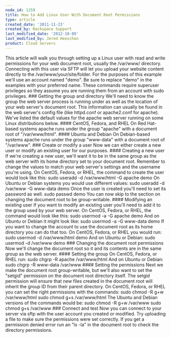 ```yaml
---
node_id: 1259
title: How to Add Linux User With Document Root Permissions
type: article
created_date: '2011-11-23'
created_by: Rackspace Support
last_modified_date: '2012-10-09'
last_modified_by: Jered Heeschen
product: Cloud Servers
---
```


This article will walk you through setting up a Linux user with read and
write permissions for your web document root, usually the /var/www/
directory. Connecting with this user via SFTP will let you upload your
website content directly to the /var/www/your/site/folder. For the
purposes of this example we'll use an account named "demo". Be sure to
replace "demo" in the examples with your preferred name. These commands
require superuser privileges so they assume you are running them from an
account with sudo privileges. \#\#\# Getting the group and directory
We'll need to know the group the web server process is running under as
well as the location of your web server's document root. This
information can usually be found in the web server's config file (like
httpd.conf or apache2.conf for apache). We've listed the default values
for the apache web server running on some Linux distributions below.
\#\#\#\# CentOS, Fedora, and RHEL On Red Hat-based systems apache runs
under the group "apache" with a document root of "/var/www/html".
\#\#\#\# Ubuntu and Debian On Debian-based systems apache runs under the
group "www-data" with a document root of "/var/www". \#\#\# Create or
modify a user Now we can either create a new user or modify an existing
user for our purposes. \#\#\#\# Creating a new user If we're creating a
new user, we'll want it to be in the same group as the web server with
its home directory set to your document root. Remember to change the
values to match your web server's settings and the username you're
using. On CentOS, Fedora, or RHEL, the command to create the user would
look like this: sudo useradd -d /var/www/html -G apache demo On Ubuntu
or Debian systems you would use different values: sudo useradd -d
/var/www -G www-data demo Once the user is created you'll need to set
its password as well. sudo passwd demo You can now skip to the section
on changing the document root to be group-writable. \#\#\#\# Modifying
an existing user If you want to modify an existing user you'll need to
add it to the group used by your web server. On CentOS, Fedora, or RHEL,
the command would look like this: sudo usermod -a -G apache demo And on
Ubuntu or Debian it might look like: sudo usermod -a -G www-data demo If
you want to change the account to use the document root as its home
directory you can do that too. On CentOS, Fedora, or RHEL you would run:
sudo usermod -d /var/www/html demo And on Ubuntu or Debian: sudo usermod
-d /var/www demo \#\#\# Changing the document root permissions Now we'll
change the document root so it and its contents are in the same group as
the web server. \#\#\#\# Setting the group On CentOS, Fedora, or RHEL
run: sudo chgrp -R apache /var/www/html And on Ubuntu or Debian: sudo
chgrp -R www-data /var/www \#\#\#\# Setting the permissions Next we make
the document root group-writable, but we'll also want to set the
"setgid" permission on the document root directory itself. The setgid
permission will ensure that new files created in the document root will
inherit the group ID from their parent directory. On CentOS, Fedora, or
RHEL you can set the right permissions with the commands: sudo chmod -R
g+w /var/www/html sudo chmod g+s /var/www/html The Ubuntu and Debian
versions of the commands would be: sudo chmod -R g+w /var/www sudo chmod
g+s /var/www \#\#\# Connect and test Now you can connect to your server
via sftp with the user account you created or modified. Try uploading a
file to make sure the permissions were set correctly. If you get a
permission denied error run an "ls -la" in the document root to check
the directory permissions.

